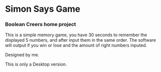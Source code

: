 # Simon Says Game
### Boolean Creers home project
This is a simple memory game, you have 30 seconds to remember the displayed 5 numbers, and after input them in the same order.
The software will output if you win or lose and the amount of right numbers inputed.

Designed by me.

This is only a Desktop version.
